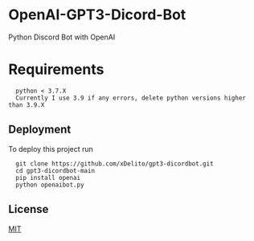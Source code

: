 # OpenAI-GPT3-Dicord-Bot
Python Discord Bot with OpenAI

# Requirements
``` lib openai<br>
  python < 3.7.X
  Currently I use 3.9 if any errors, delete python versions higher than 3.9.X
```
## Deployment

To deploy this project run

```
  git clone https://github.com/xDelito/gpt3-dicordbot.git
  cd gpt3-dicordbot-main
  pip install openai
  python openaibot.py
```
## License

[MIT](https://choosealicense.com/licenses/mit/)
